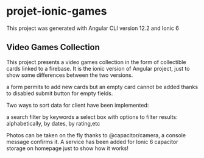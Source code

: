 # projet-ionic-games

This project was generated with Angular CLI version 12.2 and Ionic 6

## Video Games Collection
This project presents a video games collection in the form of collectible cards linked to a firebase.
It is the ionic version of Angular project, just to show some differences between the two versions.

a form permits to add new cards
but an empty card cannot be added thanks to disabled submit button for empty fields. 

Two ways to sort data for client have been implemented:

a search filter by keywords
a select box with options to filter results: alphabetically, by dates, by rating,etc

Photos can be taken on the fly thanks to @capacitor/camera, a console message confirms it.
A service has been added for Ionic 6 capacitor storage on homepage just to show how it works!
